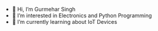 - 👋 Hi, I’m Gurmehar Singh
- 👀 I’m interested in Electronics and Python Programming
- 🌱 I’m currently learning about IoT Devices

<!---
byethon/byethon is a ✨ special ✨ repository because its `README.md` (this file) appears on your GitHub profile.
You can click the Preview link to take a look at your changes.- 💞️ I’m looking to collaborate on
- 📫 How to reach me ...

--->
